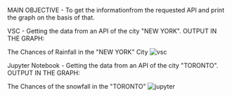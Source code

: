 MAIN OBJECTIVE - To get the informationfrom the requested API and print the graph on the basis of that.

VSC - Getting the data from an API of the city "NEW YORK".
OUTPUT IN THE GRAPH:

The Chances of Rainfall in the "NEW YORK" City
![vsc](https://user-images.githubusercontent.com/87888762/226685759-5ec6e50f-2243-4dde-bdd6-eb6cea825893.PNG)
 


Jupyter Notebook - Getting the data from an API of the city "TORONTO".
OUTPUT IN THE GRAPH:

The Chances of the snowfall in the "TORONTO"
![jupyter](https://user-images.githubusercontent.com/87888762/226685861-cb2624a9-d07d-4c4c-b19d-dfa2ad0b09b2.png)

